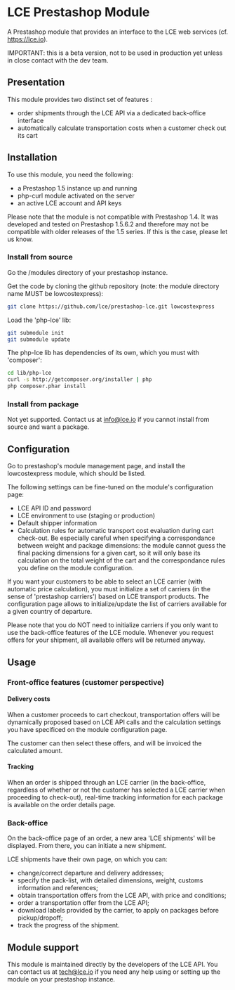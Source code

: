 LCE Prestashop Module
==============

A Prestashop module that provides an interface to the LCE web services (cf. https://lce.io).

IMPORTANT: this is a beta version, not to be used in production yet unless in close contact with the dev team.

## Presentation

This module provides two distinct set of features :
- order shipments through the LCE API via a dedicated back-office interface
- automatically calculate transportation costs when a customer check out its cart


## Installation

To use this module, you need the following:
- a Prestashop 1.5 instance up and running
- php-curl module activated on the server
- an active LCE account and API keys

Please note that the module is not compatible with Prestashop 1.4. It was developed and tested on Prestashop 1.5.6.2 and therefore may not be compatible with older releases of the 1.5 series. If this is the case, please let us know.

### Install from source

Go the /modules directory of your prestashop instance.

Get the code by cloning the github repository (note: the module directory name MUST be lowcostexpress):

```bash
git clone https://github.com/lce/prestashop-lce.git lowcostexpress
```

Load the 'php-lce' lib:

```bash
git submodule init
git submodule update
```

The php-lce lib has dependencies of its own, which you must with 'composer':

```bash
cd lib/php-lce
curl -s http://getcomposer.org/installer | php
php composer.phar install
```

### Install from package

Not yet supported. Contact us at info@lce.io if you cannot install from source and want a package.

## Configuration

Go to prestashop's module management page, and install the lowcostexpress module, which should be listed.

The following settings can be fine-tuned on the module's configuration page:
* LCE API ID and password
* LCE environment to use (staging or production)
* Default shipper information
* Calculation rules for automatic transport cost evaluation during cart check-out. Be especially careful when specifying a correspondance between weight and package dimensions: the module cannot guess the final packing dimensions for a given cart, so it will only base its calculation on the total weight of the cart and the correspondance rules you define on the module configuration.

If you want your customers to be able to select an LCE carrier (with automatic price calculation), you must initialize a set of carriers (in the sense of 'prestashop carriers') based on LCE transport products.
The configuration page allows to initialize/update the list of carriers available for a given country of departure.

Please note that you do NOT need to initialize carriers if you only want to use the back-office features of the LCE module. Whenever you request offers for your shipment, all available offers will be returned anyway.

## Usage

### Front-office features (customer perspective)

#### Delivery costs

When a customer proceeds to cart checkout, transportation offers will be dynamically proposed based on LCE API calls and the calculation settings you have specificed on the module configuration page.

The customer can then select these offers, and will be invoiced the calculated amount.

#### Tracking

When an order is shipped through an LCE carrier (in the back-office, regardless of whether or not the customer has selected a LCE carrier when proceeding to check-out), real-time tracking information for each package is available on the order details page.

### Back-office

On the back-office page of an order, a new area 'LCE shipments' will be displayed. From there, you can initiate a new shipment.

LCE shipments have their own page, on which you can:
* change/correct departure and delivery addresses;
* specify the pack-list, with detailed dimensions, weight, customs information and references;
* obtain transportation offers from the LCE API, with price and conditions;
* order a transportation offer from the LCE API;
* download labels provided by the carrier, to apply on packages before pickup/dropoff;
* track the progress of the shipment.

## Module support

This module is maintained directly by the developers of the LCE API. You can contact us at tech@lce.io if you need any help using or setting up the module on your prestashop instance.
